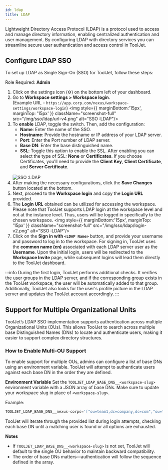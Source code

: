 ```yaml
---
id: ldap
title: LDAP
---
```


Lightweight Directory Access Protocol (LDAP) is a protocol used to access and manage directory information, enabling centralized authentication and user management. By configuring LDAP with directory services you can streamline secure user authentication and access control in ToolJet.

## Configure LDAP SSO

To set up LDAP as Single Sign-On (SSO) for ToolJet, follow these steps:

Role Required: **Admin** <br/>

1. Click on the settings icon (⚙️) on the bottom left of your dashboard.
2. Go to **Workspace settings > Workspace login**. <br/> 
    (Example URL - `https://app.corp.com/nexus/workspace-settings/workspace-login`)
    <img style={{ marginBottom:'15px', marginTop: '15px' }} className="screenshot-full" src="/img/sso/ldap/url-v4.png" alt="SSO :LDAP"/>
3. To **enable** LDAP, toggle the switch. Then, add the configuration:
   - **Name**: Enter the name of the SSO.
   - **Hostname**: Provide the hostname or IP address of your LDAP server.
   - **Port**: Enter the Port number of LDAP server.
   - **Base DN**: Enter the base distinguished name.
   - **SSL**: Toggle this option to enable the SSL. After enabling you can select the type of SSL: **None** or **Certificates**. If you choose Certificates, you'll need to provide the **Client Key**, **Client Certificate**, and **Server Certificate**.
   <br/>
    <img className="screenshot-full img-l" src="/img/sso/ldap/fields-v2.png" alt="SSO :LDAP"/>
4. After making the necessary configurations, click the **Save Changes** button located at the bottom.
5. Next, proceed to the **Workspace login** and copy the **Login URL** provided.
6. The **Login URL** obtained can be utilized for accessing the workspace. Please note that ToolJet supports LDAP login at the workspace level and not at the instance level. Thus, users will be logged in specifically to the chosen workspace.
    <img style={{ marginBottom:'15px', marginTop: '15px' }} className="screenshot-full" src="/img/sso/ldap/login-v2.png" alt="SSO :LDAP"/>
7. Click on the **Sign in with `<LDAP Name>`** button, and provide your username and password to log in to the workspace. For signing in, ToolJet uses the **common name (cn)** associated with each LDAP server user as the **Username**. Upon the initial login, users will be redirected to the **Workspace Invite** page, while subsequent logins will lead them directly to the ToolJet dashboard.

:::info
During the first login, ToolJet performs additional checks. It verifies the user groups in the LDAP server, and if the corresponding group exists in the ToolJet workspace, the user will be automatically added to that group. Additionally, ToolJet also looks for the user's profile picture in the LDAP server and updates the ToolJet account accordingly.
:::

## Support for Multiple Organizational Units

ToolJet’s LDAP SSO implementation supports authentication across multiple Organizational Units (OUs). This allows ToolJet to search across multiple base Distinguished Names (DNs) to locate and authenticate users, making it easier to support complex directory structures.

### How to Enable Multi-OU Support

To enable support for multiple OUs, admins can configure a list of base DNs using an environment variable. ToolJet will attempt to authenticate users against each base DN in the order they are defined.

**Environment Variable**
Set the `TOOLJET_LDAP_BASE_DNS__<workspace-slug>` environment variable with a JSON array of base DNs. Make sure to update your workspace slug in place of `<workspace-slug>`.

Example:

```javascript
TOOLJET_LDAP_BASE_DNS__nexus-corps='["ou=team1,dc=company,dc=com","ou=team2,dc=company,dc=com"]'
```

ToolJet will iterate through the provided list during login attempts, checking each base DN until a matching user is found or all options are exhausted.

**Notes**
- If `TOOLJET_LDAP_BASE_DNS__<workspace-slug>` is not set, ToolJet will default to the single OU behavior to maintain backward compatibility.
- The order of base DNs matters—authentication will follow the sequence defined in the array.
